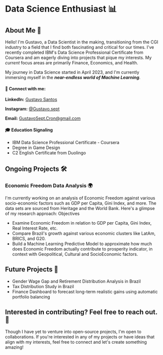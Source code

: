 # Data Science Enthusiast 📊

## About Me 👋

Hello! I'm Gustavo, a Data Scientist in the making, transitioning from the CGI industry to a field that I find both fascinating and critical for our times. I've recently completed IBM's Data Science Professional Certificate from Coursera and am eagerly diving into projects that pique my interests. My _current_ focus areas are primarily Finance, Economics, and Health.

My journey in Data Science started in April 2023, and I'm currently immersing myself in the ***near-endless world of Machine Learning***.

#### 🔗 Connect with me:

**LinkedIn:** [Gustavo Santos](https://www.linkedin.com/in/gustavo-santos-de-souza-a8018128b/)

**Instagram:** [@Gustavo.sept](https://www.instagram.com/gustavo.sept/)

**Email:** GustavoSept.Cron@gmail.com

#### 🎓 Education Signaling 

+ IBM Data Science Professional Certificate - Coursera
+ Degree in Game Design
+ C2 English Certificate from Duolingo

## Ongoing Projects 🛠️
### Economic Freedom Data Analysis 🌍

I'm currently working on an analysis of Economic Freedom against various socio-economic factors such as GDP per Capita, Gini Index, and more. The data sets are sourced from Heritage and the World Bank. Here's a glimpse of my research approach:
Objectives

+ Examine Economic Freedom in relation to GDP per Capita, Gini Index, Real Interest Rate, etc.
+ Compare Brazil's growth against various economic clusters like LatAm, BRICS, and G20.
+ Build a Machine Learning Predictive Model to approximate how much does Economic Freedom actually contribute to prosperity indicator, in context with Geopolitical, Cultural and SocioEconomic factors. 

## Future Projects 💭

+ Gender Wage Gap and Retirement Distribution Analysis in Brazil
+ Tax Distribution Study in Brazil
+ Finance Dashboard to forecast long-term realistic gains using automatic portfolio balancing

## Interested in contributing? Feel free to reach out. 🤝

Though I have yet to venture into open-source projects, I'm open to collaborations. If you're interested in any of my projects or have ideas that align with my interests, feel free to connect and let's create something amazing!
